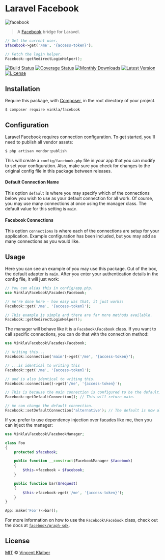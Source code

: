 # Laravel Facebook

![facebook](https://cloud.githubusercontent.com/assets/499192/8819568/a195be0a-304d-11e5-87e6-9a7cdebb32fe.png)

> A [Facebook](https://github.com/facebook/php-graph-sdk) bridge for Laravel.

```php
// Get the current user.
$facebook->get('/me', '{access-token}');

// Fetch the login helper.
Facebook::getRedirectLoginHelper();
```

[![Build Status](https://badgen.net/travis/vinkla/laravel-facebook/master)](https://travis-ci.org/vinkla/laravel-facebook)
[![Coverage Status](https://badgen.net/codecov/c/github/vinkla/laravel-facebook)](https://codecov.io/github/vinkla/laravel-facebook)
[![Monthly Downloads](https://badgen.net/packagist/dm/vinkla/facebook)](https://packagist.org/packages/vinkla/facebook)
[![Latest Version](https://badgen.net/github/release/vinkla/facebook)](https://github.com/vinkla/facebook/releases)
[![License](https://badgen.net/packagist/license/vinkla/facebook)](https://packagist.org/packages/vinkla/facebook)

## Installation

Require this package, with [Composer](https://getcomposer.org/), in the root directory of your project.

```bash
$ composer require vinkla/facebook
```

## Configuration

Laravel Facebook requires connection configuration. To get started, you'll need to publish all vendor assets:

```bash
$ php artisan vendor:publish
```

This will create a `config/facebook.php` file in your app that you can modify to set your configuration. Also, make sure you check for changes to the original config file in this package between releases.

#### Default Connection Name

This option `default` is where you may specify which of the connections below you wish to use as your default connection for all work. Of course, you may use many connections at once using the manager class. The default value for this setting is `main`.

#### Facebook Connections

This option `connections` is where each of the connections are setup for your application. Example configuration has been included, but you may add as many connections as you would like.

## Usage

Here you can see an example of you may use this package. Out of the box, the default adapter is `main`. After you enter your authentication details in the config file, it will just work:

```php
// You can alias this in config/app.php.
use Vinkla\Facebook\Facades\Facebook;

// We're done here - how easy was that, it just works!
Facebook::get('/me', '{access-token}');

// This example is simple and there are far more methods available.
Facebook::getRedirectLoginHelper();
```

The manager will behave like it is a `Facebook\Facebook` class. If you want to call specific connections, you can do that with the connection method:

```php
use Vinkla\Facebook\Facades\Facebook;

// Writing this...
Facebook::connection('main')->get('/me', '{access-token}');

// ...is identical to writing this
Facebook::get('/me', '{access-token}');

// and is also identical to writing this.
Facebook::connection()->get('/me', '{access-token}');

// This is because the main connection is configured to be the default.
Facebook::getDefaultConnection(); // This will return main.

// We can change the default connection.
Facebook::setDefaultConnection('alternative'); // The default is now alternative.
```

If you prefer to use dependency injection over facades like me, then you can inject the manager:

```php
use Vinkla\Facebook\FacebookManager;

class Foo
{
    protected $facebook;

    public function __construct(FacebookManager $facebook)
    {
        $this->facebook = $facebook;
    }

    public function bar($request)
    {
        $this->facebook->get('/me', '{access-token}');
    }
}

App::make('Foo')->bar();
```

For more information on how to use the `Facebook\Facebook` class, check out the docs at [`facebook/graph-sdk`](https://github.com/facebook/php-graph-sdk).

## License

[MIT](LICENSE) © [Vincent Klaiber](https://doubledip.se)
